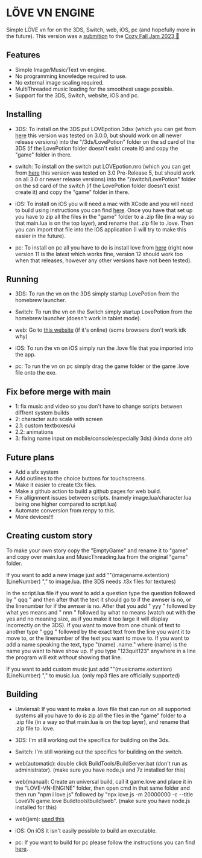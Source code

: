 # LÖVE VN ENGINE

 Simple LÖVE vn for on the 3DS, Switch, web, iOS, pc (and hopefully more in the future).
 This version was a [submition](https://itch.io/jam/cozy-fall-jam-2023/rate/2304227) to the [Cozy Fall Jam 2023 🍂](https://itch.io/jam/cozy-fall-jam-2023)

## Features

- Simple Image/Music/Text vn engine.
- No programming knowledge required to use.
- No external image scaling required.
- MultiThreaded music loading for the smoothest usage possible.
- Support for the 3DS, Switch, website, iOS and pc.

## Installing

- 3DS: To install on the 3DS put LOVEpotion.3dsx (which you can get from [here](https://github.com/lovebrew/lovepotion/releases) this version was tested on 3.0.0, but should work on all newer release versions) into the "/3ds/LovePotion" folder on the sd card of the 3DS (if the LovePotion folder doesn't exist create it) and copy the "game" folder in there.

- switch: To install on the switch put LOVEpotion.nro (which you can get from [here](https://github.com/lovebrew/lovepotion/releases) this version was tested on 3.0 Pre-Release 5, but should work on all 3.0 or newer release versions) into the "/switch/LovePotion" folder on the sd card of the switch (if the LovePotion folder doesn't exist create it) and copy the "game" folder in there.

- iOS: To install on iOS you will need a mac with XCode and you will need to build using instructions you can find [here](https://github.com/love2d/love#iOS). Once you have that set up you have to zip all the files in the "game" folder to a .zip file (in a way so that main.lua is on the top layer), and rename that .zip file to .love. Then you can import that file into the iOS application (I will try to make this easier in the future).

- pc: To install on pc all you have to do is install love from [here](https://github.com/love2d/love/releases) (right now version 11 is the latest which works fine, version 12 should work too when that releases, however any other versions have not been tested).

## Running

- 3DS: To run the vn on the 3DS simply startup LovePotion from the homebrew launcher.

- Switch: To run the vn on the Switch simply startup LovePotion from the homebrew launcher (doesn't work in tablet mode).

- web: Go to [this website](http://easydoor.mine.bz/server/LoveVN/) (if it's online) (some browsers don't work idk why)

- iOS: To run the vn on iOS simply run the .love file that you imported into the app.

- pc: To run the vn on pc simply drag the game folder or the game .love file onto the exe.

## Fix before merge with main

- 1: fix music and video so you don't have to change scripts between diffrent system builds
- 2: character auto scale with screen
- 2.1: custom textboxes/ui
- 2.2: animations
- 3: fixing name input on mobile/console(especially 3ds) (kinda done alr)

## Future plans

- Add a sfx system
- Add outlines to the choice buttons for touchscreens.
- Make it easier to create t3x files.
- Make a github action to build a github pages for web build.
- Fix allignment issues between scripts. (namely image.lua/character.lua being one higher compared to script.lua)
- Automate conversion from renpy to this.
- More devices!!!

## Creating custom story

To make your own story copy the "EmptyGame" and rename it to "game" and copy over main.lua and MusicThreading.lua from the original "game" folder.

If you want to add a new image just add ""(imagename.extention) (LineNumber) "," to image.lua. (the 3DS needs .t3x files for textures)

In the script.lua file if you want to add a question type the question followed by " qqq " and then after that the text it should go to if the awnser is no, or the linenumber for if the awnser is no. After that you add " yyy " followed by what yes means and " nnn " followed by what no means (watch out with the yes and no meaning size, as if you make it too large it will display incorrectly on the 3DS).
If you want to move from one chunk of text to another type " ggg " followed by the exact text from the line you want it to move to, or the linenumber of the text you want to move to.
If you want to add a name speaking the text, type "(name) .name." where (name) is the name you want to have show up.
If you type "123quit123" anywhere in a line the program will exit *without* showing that line.

If you want to add custom music just add ""(musicname.extention) (LineNumber) "," to music.lua. (only mp3 files are officially supported)

## Building

- Unviersal: If you want to make a .love file that can run on all supported systems all you have to do is zip all the files in the "game" folder to a .zip file (in a way so that main.lua is on the top layer), and rename that .zip file to .love.

- 3DS: I'm still working out the specifics for building on the 3ds.

- Switch: I'm still working out the specifics for building on the switch.

- web(automatic): double click BuildTools/BuildServer.bat (don't run as administrator). (make sure you have node.js and 7z installed for this)
- web(manual): Create an universal build, call it game.love and place it in the "LOVE-VN-ENGINE" folder, then open cmd in that same folder and then run "npm i love.js" followed by "npx love.js -m 20000000 -c --title LoveVN game.love Buildtools\build\web". (make sure you have node.js installed for this)
- web(jam): [used this](https://schellingb.github.io/LoveWebBuilder/package)

- iOS: On iOS it isn't easily possible to build an executable.

- pc: If you want to build for pc please follow the instructions you can find [here](https://love2d.org/wiki/Game_Distribution#Creating_a_Windows_Executable).
